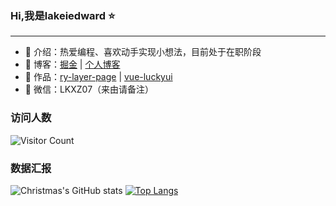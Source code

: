 ### Hi,我是lakeiedward ⭐
<hr>

- 🧑 介绍：热爱编程、喜欢动手实现小想法，目前处于在职阶段
- 📃 博客：<a href="https://juejin.cn/user/932805559720567/posts" target='_blank'>掘金</a> | <a href="http://43.142.176.173/lakeiedward/" target='_blank'>个人博客</a>
- 📌 作品：<a href="https://github.com/lakei-edward/ry-layer-page">ry-layer-page</a> | <a href="https://github.com/lakei-edward/lucky-ui">vue-luckyui</a>
- 💬 微信：LKXZ07（来由请备注）

### 访问人数
 ![Visitor Count](https://profile-counter.glitch.me/Christmas/count.svg) 

### 数据汇报
![Christmas's GitHub stats](https://github-readme-stats.vercel.app/api?username=lakei-edward&show_icons=true&theme=tokyonight)
[![Top Langs](https://github-readme-stats.vercel.app/api/top-langs/?username=lakei-edward&layout=compact&theme=tokyonight)](https://github.com/anuraghazra/github-readme-stats)

<!---### My Contributions
![](https://raw.githubusercontent.com/lakei-edward/lakei-edward/main/assets/github-contribution-grid-snake.svg)
--->
<!---
lakei-edward/lakei-edward is a ✨ special ✨ repository because its `README.md` (this file) appears on your GitHub profile.
You can click the Preview link to take a look at your changes.
--->
